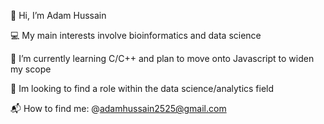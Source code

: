 👋 Hi, I’m Adam Hussain  

💻 My main interests involve bioinformatics and data science

🌴 I’m currently learning C/C++ and plan to move onto Javascript to widen my scope 

🌟 Im looking to find a role within the data science/analytics field 

📬 How to find me: @adamhussain2525@gmail.com 
